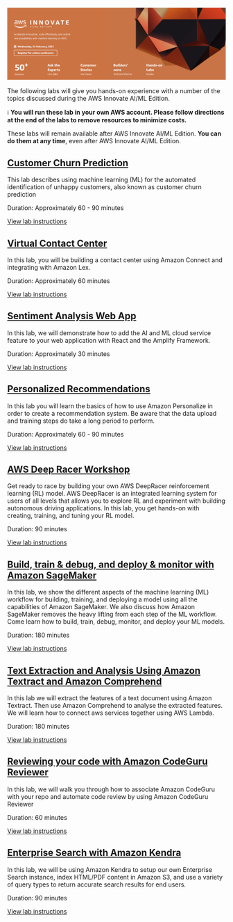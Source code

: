 <p align="center">
  <img src="images/aimlinnovate.png">
</p>

The following labs will give you hands-on experience with a number of the topics discussed during the AWS Innovate AI/ML Edition.

ℹ️ **You will run these lab in your own AWS account. Please follow directions at the end of the labs to remove resources to minimize costs.**

These labs will remain available after AWS Innovate AI/ML Edition. **You can do them at any time**, even after AWS Innovate AI/ML Edition.

## [Customer Churn Prediction](http://bit.ly/35OfP4e)

This lab describes using machine learning (ML) for the automated identification of unhappy customers, also known as customer churn prediction

Duration: Approximately 60 - 90 minutes

[View lab instructions](http://bit.ly/35OfP4e)

## [Virtual Contact Center](http://bit.ly/2YRdmF1)

In this lab, you will be building a contact center using Amazon Connect and integrating with Amazon Lex.

Duration: Approximately 60 minutes

[View lab instructions](http://bit.ly/2YRdmF1)


## [Sentiment Analysis Web App](http://bit.ly/35NX9Sb)

In this lab, we will demonstrate how to add the AI and ML cloud service feature to your web application with React and the Amplify Framework.

Duration: Approximately 30 minutes

[View lab instructions](http://bit.ly/35NX9Sb)

## [Personalized Recommendations](http://bit.ly/3oLnkkt)

In this lab you will learn the basics of how to use Amazon Personalize in order to create a recommendation system. Be aware that the data upload and training steps do take a long period to perform.

Duration: Approximately 60 - 90 minutes

[View lab instructions](http://bit.ly/3oLnkkt)

## [AWS Deep Racer Workshop](http://bit.ly/3oIQO2k)

Get ready to race by building your own AWS DeepRacer reinforcement learning (RL) model. AWS DeepRacer is an integrated learning system for users of all levels that allows you to explore RL and experiment with building autonomous driving applications. In this lab, you get hands-on with creating, training, and tuning your RL model.

Duration: 90 minutes

[View lab instructions](http://bit.ly/3oIQO2k)

## [Build, train & debug, and deploy & monitor with Amazon SageMaker](http://bit.ly/2NQMOjx)

In this lab, we show the different aspects of the machine learning (ML) workflow for building, training, and deploying a model using all the capabilities of Amazon SageMaker. We also discuss how Amazon SageMaker removes the heavy lifting from each step of the ML workflow. Come learn how to build, train, debug, monitor, and deploy your ML models. 

Duration: 180 minutes

[View lab instructions](http://bit.ly/2NQMOjx)

## [Text Extraction and Analysis Using Amazon Textract and Amazon Comprehend](http://bit.ly/39GeP60)

In this lab we will extract the features of a text document using Amazon Textract. Then use Amazon Comprehend to analyse the extracted features. We will learn how to connect aws services together using AWS Lambda.

Duration: 180 minutes

[View lab instructions](http://bit.ly/39GeP60)

## [Reviewing your code with Amazon CodeGuru Reviewer](http://bit.ly/3tx81Q6)

In this lab, we will walk you through how to associate Amazon CodeGuru with your repo and automate code review by using Amazon CodeGuru Reviewer

Duration: 60 minutes

[View lab instructions](http://bit.ly/3tx81Q6)

## [Enterprise Search with Amazon Kendra](http://bit.ly/3tuJDi7)

In this lab, we will be using Amazon Kendra to setup our own Enterprise Search instance, index HTML/PDF content in Amazon S3, and use a variety of query types to return accurate search results for end users.

Duration: 90 minutes

[View lab instructions](http://bit.ly/3tuJDi7)